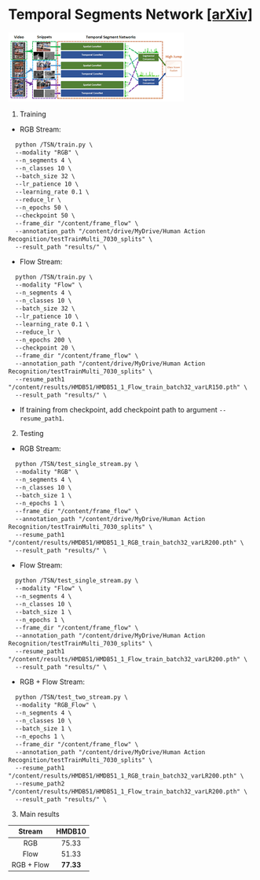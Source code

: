 # Temporal Segments Network [[arXiv]](https://arxiv.org/abs/1608.00859)
![TSN Framework](tsn.png)
1. Training
- RGB Stream:
```
  python /TSN/train.py \
  --modality "RGB" \
  --n_segments 4 \
  --n_classes 10 \
  --batch_size 32 \
  --lr_patience 10 \
  --learning_rate 0.1 \
  --reduce_lr \
  --n_epochs 50 \
  --checkpoint 50 \
  --frame_dir "/content/frame_flow" \
  --annotation_path "/content/drive/MyDrive/Human Action Recognition/testTrainMulti_7030_splits" \
  --result_path "results/" \
```  

- Flow Stream:  
```
  python /TSN/train.py \
  --modality "Flow" \
  --n_segments 4 \
  --n_classes 10 \
  --batch_size 32 \
  --lr_patience 10 \
  --learning_rate 0.1 \
  --reduce_lr \
  --n_epochs 200 \
  --checkpoint 20 \
  --frame_dir "/content/frame_flow" \
  --annotation_path "/content/drive/MyDrive/Human Action Recognition/testTrainMulti_7030_splits" \
  --resume_path1 "/content/results/HMDB51/HMDB51_1_Flow_train_batch32_varLR150.pth" \
  --result_path "results/" \
```
- If training from checkpoint, add checkpoint path to argument ```--resume_path1```.
2. Testing 
- RGB Stream: 
```
  python /TSN/test_single_stream.py \
  --modality "RGB" \
  --n_segments 4 \
  --n_classes 10 \
  --batch_size 1 \
  --n_epochs 1 \
  --frame_dir "/content/frame_flow" \
  --annotation_path "/content/drive/MyDrive/Human Action Recognition/testTrainMulti_7030_splits" \
  --resume_path1 "/content/results/HMDB51/HMDB51_1_RGB_train_batch32_varLR200.pth" \
  --result_path "results/" \
```
- Flow Stream:
```
  python /TSN/test_single_stream.py \
  --modality "Flow" \
  --n_segments 4 \
  --n_classes 10 \
  --batch_size 1 \
  --n_epochs 1 \
  --frame_dir "/content/frame_flow" \
  --annotation_path "/content/drive/MyDrive/Human Action Recognition/testTrainMulti_7030_splits" \
  --resume_path1 "/content/results/HMDB51/HMDB51_1_Flow_train_batch32_varLR200.pth" \
  --result_path "results/" \
```

- RGB + Flow Stream:
```
  python /TSN/test_two_stream.py \
  --modality "RGB_Flow" \
  --n_segments 4 \
  --n_classes 10 \
  --batch_size 1 \
  --n_epochs 1 \
  --frame_dir "/content/frame_flow" \
  --annotation_path "/content/drive/MyDrive/Human Action Recognition/testTrainMulti_7030_splits" \
  --resume_path1 "/content/results/HMDB51/HMDB51_1_RGB_train_batch32_varLR200.pth" \
  --resume_path2 "/content/results/HMDB51/HMDB51_1_Flow_train_batch32_varLR200.pth" \
  --result_path "results/" \
```

3. Main results 

|  Stream  | HMDB10 | 
| :------: | :--------: | 
| RGB |  75.33  |  
| Flow |  51.33  |
| RGB + Flow | **77.33** |
